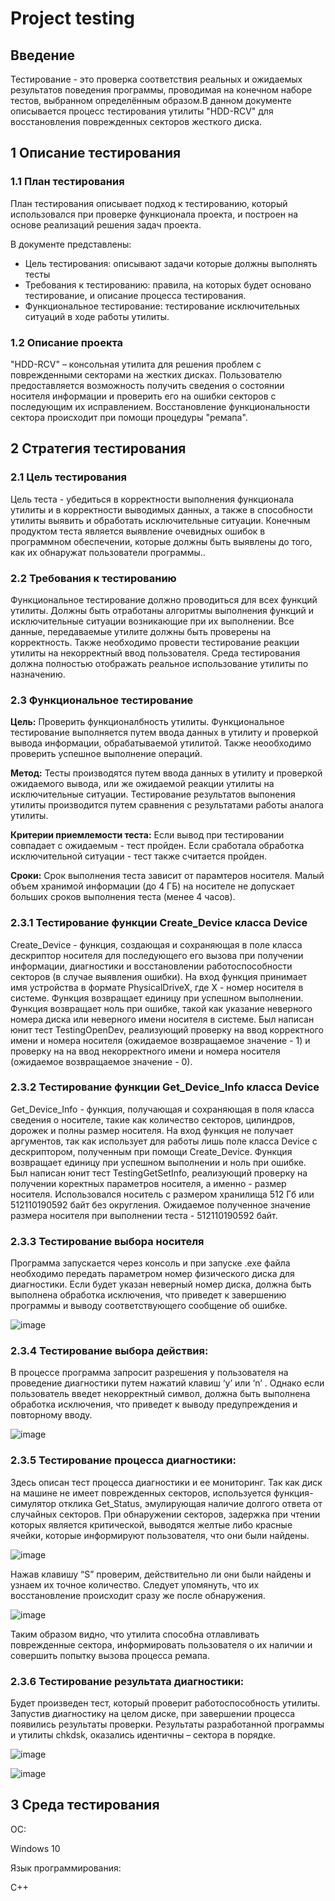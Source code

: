 # Project testing

## Введение

Тестирование - это проверка соответствия реальных и ожидаемых результатов поведения программы, проводимая на конечном наборе тестов, выбранном определённым образом.В данном документе описывается процесс тестирования утилиты "HDD-RCV" для восстановления поврежденных секторов жесткого диска. 

## 1  Описание тестирования

### 1.1  План тестирования

План тестирования описывает подход к тестированию, который использовался при проверке функционала проекта, и построен на основе реализаций решения задач проекта.

В документе представлены:
* Цель тестирования: описывают задачи которые должны выполнять тесты
* Требования к тестированию: правила, на которых будет основано тестирование, и описание процесса тестирования.
* Функциональное тестирование: тестирование исключительных ситуаций в ходе работы утилиты.

### 1.2 Описание проекта

"HDD-RCV" – консольная утилита для решения проблем с поврежденными секторами на жестких дисках. Пользователю предоставляется возможность получить сведения о состоянии носителя информации и проверить его на ошибки секторов с последующим их исправлением. Восстановление функциональности сектора происходит при помощи процедуры "ремапа".

## 2 Стратегия тестирования

### 2.1 Цель тестирования

Цель теста - убедиться в корректности выполнения функционала утилиты и в корректности выводимых данных, а также в способности утилиты выявить и обработать исключительные ситуации.
Конечным продуктом теста является выявление очевидных ошибок в программном обеспечении, которые должны быть выявлены до того, как их обнаружат пользователи программы..

### 2.2 Требования к тестированию

Функциональное тестирование должно проводиться для всех функций утилиты. Должны быть отработаны алгоритмы выполнения функций и исключительные ситуации возникающие при их выполнении.
Все данные, передаваемые утилите должны быть проверены на корректность. Также необходимо провести тестирование реакции утилиты на некорректный ввод пользователя.
Среда тестирования должна полностью отображать реальное использование утилиты по назначению. 

### 2.3 Функциональное тестирование

**Цель:** Проверить функционалбность утилиты. Функциональное тестирование выполняется путем ввода данных в утилиту и проверкой вывода информации, обрабатываемой утилитой. Также неообходимо проверить успешное выполнение операций.

**Метод:** Тесты производятся путем ввода данных в утилиту и проверкой ожидаемого вывода, или же ожидаемой реакции утилиты на исключительные ситуации. Тестирование результатов выпонения утилиты производится путем сравнения с результатами работы аналога утилиты. 

**Критерии приемлемости теста:** Если вывод при тестировании совпадает с ожидаемым - тест пройден. Если сработала обработка исключительной ситуации - тест также считается пройден.

**Сроки:** Срок выполнения теста зависит от парамтеров носителя. Малый объем хранимой информации (до 4 ГБ) на носителе не допускает больших сроков выполнения теста (менее 4 часов). 

### 2.3.1 Тестирование функции Create_Device класса Device

Create_Device - функция, создающая и сохраняющая в поле класса дескриптор носителя для последующего его вызова при получении информации, диагностики и восстановлении работоспособности секторов (в случае выявления ошибки). На вход функция принимает имя устройства в формате PhysicalDriveX, где X - номер носителя в системе. Функция возвращает единицу при успешном выполнении. Функция возвращает ноль при ошибке, такой как указание неверного номера диска или неверного имени носителя в системе. Был написан юнит тест TestingOpenDev, реализующий проверку на ввод корректного имени и номера носителя (ожидаемое возвращаемое значение - 1) и проверку на на ввод некорректного имени и номера носителя (ожидаемое возвращаемое значение - 0).

### 2.3.2 Тестирование функции Get_Device_Info класса Device

Get_Device_Info - функция, получающая и сохраняющая в поля класса сведения о носителе, такие как количество секторов, цилиндров, дорожек и полны размер носителя. На вход функция не получает аргументов, так как использует для работы лишь поле класса Device с дескриптором, полученным при помощи Create_Device.  Функция возвращает единицу при успешном выполнении и ноль при ошибке. Был написан юнит тест TestingGetSetInfo, реализующий проверку на получении коректных параметров носителя, а именно - размер носителя. Использовался носитель с размером хранилища 512 Гб или 512110190592 байт без округления. Ожидаемое полученное значение размера носителя при выполнении теста - 512110190592 байт.


### 2.3.3 Тестирование выбора носителя

Программа запускается через консоль и при запуске .exe файла необходимо передать параметром номер физического диска для диагностики. Если будет указан неверный номер диска, должна быть выполнена обработка исключения, что приведет к завершению программы и выводу соответствующего сообщение об ошибке.

![image](https://github.com/mathews3s/HDD-RCV/blob/main/Документация/TestsImg/UncorrectDriveException.png)

### 2.3.4 Тестирование выбора действия:

В процессе программа запросит разрешения у пользователя на проведение диагностики путем нажатий клавиш ‘y’ или ‘n’ . Однако если пользователь введет некорректный символ, должна быть выполнена обработка исключения, что приведет к выводу предупреждения и повторному вводу.

![image](https://github.com/mathews3s/HDD-RCV/blob/main/Документация/TestsImg/UncorrectInputException.png)


### 2.3.5 Тестирование процесса диагностики:

Здесь описан тест процесса диагностики и ее мониторинг. Так как диск на машине не имеет поврежденных секторов, используется функция-симулятор отклика Get_Status, эмулирующая наличие долгого ответа от случайных секторов. При обнаружении секторов, задержка при чтении которых является критической, выводятся желтые либо красные ячейки, которые информируют пользователя, что они были найдены.

![image](https://github.com/mathews3s/HDD-RCV/blob/main/Документация/TestsImg/TestDiagnostic.png)

Нажав клавишу “S” проверим, действительно ли они были найдены и узнаем их точное количество. Следует упомянуть, что их восстановление происходит сразу же после обнаружения. 

![image](https://github.com/mathews3s/HDD-RCV/blob/main/Документация/TestsImg/TestDiagnosticStop.png)

Таким образом видно, что утилита способна отлавливать поврежденные сектора, информировать пользователя о их наличии и совершить попытку вызова процесса ремапа.

### 2.3.6 Тестирование результата диагностики:

Будет произведен тест, который проверит работоспособность утилиты. Запустив диагностику на целом диске, при завершении процесса появились результаты проверки. Результаты разработанной программы и утилиты chkdsk, оказались идентичны – сектора в порядке.

![image](https://github.com/mathews3s/HDD-RCV/blob/main/Документация/TestsImg/TestResults.png)

![image](https://github.com/mathews3s/HDD-RCV/blob/main/Документация/TestsImg/image.png)

## 3 Среда тестирования

ОС:

Windows 10

Язык программирования:

С++

